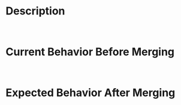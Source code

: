 # Description
<!-- Provide a description for what the PR adds/fixes-->

&nbsp;

# Current Behavior Before Merging
<!-- Provide a screenshot/recording of the NVIM behavior before the PR implementation -->

&nbsp;

# Expected Behavior After Merging
<!-- Provide a screenshot/recording of the NVIM behavior after the PR implementation -->

